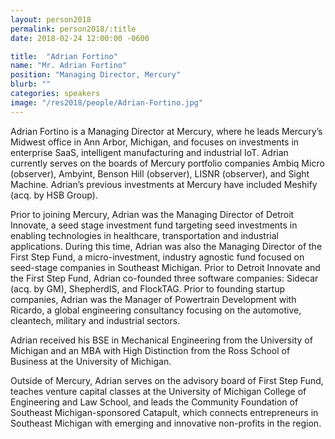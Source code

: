 ```yaml
---
layout: person2018
permalink: person2018/:title
date: 2018-02-24 12:00:00 -0600

title:  "Adrian Fortino"
name: "Mr. Adrian Fortino"
position: "Managing Director, Mercury"
blurb: ""
categories: speakers
image: "/res2018/people/Adrian-Fortino.jpg"
---
```


Adrian Fortino is a Managing Director at Mercury, where he leads Mercury’s Midwest office in Ann Arbor, Michigan, and focuses on investments in enterprise SaaS, intelligent manufacturing and industrial IoT. Adrian currently serves on the boards of Mercury portfolio companies Ambiq Micro (observer), Ambyint, Benson Hill (observer), LISNR (observer), and Sight Machine. Adrian’s previous investments at Mercury have included Meshify (acq. by HSB Group).

Prior to joining Mercury, Adrian was the Managing Director of Detroit Innovate, a seed stage investment fund targeting seed investments in enabling technologies in healthcare, transportation and industrial applications. During this time, Adrian was also the Managing Director of the First Step Fund, a micro-investment, industry agnostic fund focused on seed-stage companies in Southeast Michigan. Prior to Detroit Innovate and the First Step Fund, Adrian co-founded three software companies: Sidecar (acq. by GM), ShepherdIS, and FlockTAG. Prior to founding startup companies, Adrian was the Manager of Powertrain Development with Ricardo, a global engineering consultancy focusing on the automotive, cleantech, military and industrial sectors.

Adrian received his BSE in Mechanical Engineering from the University of Michigan and an MBA with High Distinction from the Ross School of Business at the University of Michigan.

Outside of Mercury, Adrian serves on the advisory board of First Step Fund, teaches venture capital classes at the University of Michigan College of Engineering and Law School, and leads the Community Foundation of Southeast Michigan-sponsored Catapult, which connects entrepreneurs in Southeast Michigan with emerging and innovative non-profits in the region.